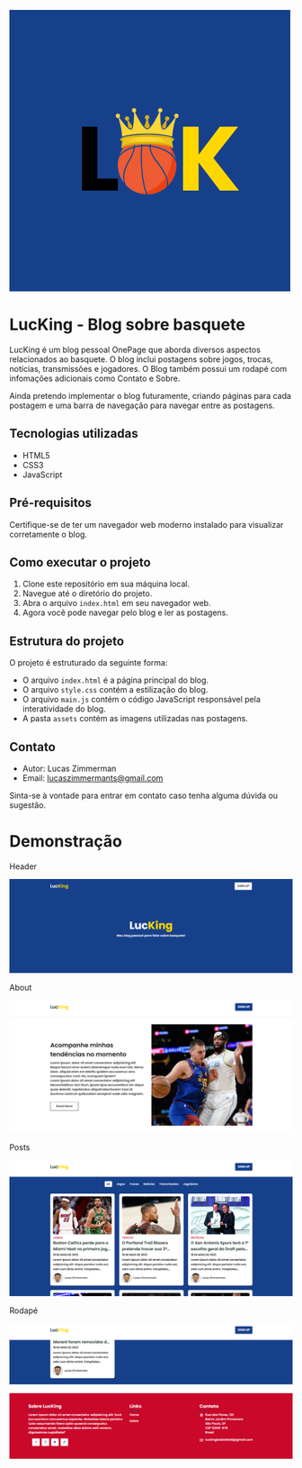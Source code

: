 ![Logo de LucKing](Lucking/assets/1.png)

# LucKing - Blog sobre basquete

LucKing é um blog pessoal OnePage que aborda diversos aspectos relacionados ao basquete. O blog inclui postagens sobre jogos, trocas, notícias, transmissões e jogadores. O Blog também possui um rodapé com infomações adicionais como Contato e Sobre.

Ainda pretendo implementar o blog futuramente, criando páginas para cada postagem e uma barra de navegação para navegar entre as postagens.

## Tecnologias utilizadas

- HTML5
- CSS3
- JavaScript

## Pré-requisitos

Certifique-se de ter um navegador web moderno instalado para visualizar corretamente o blog.

## Como executar o projeto

1. Clone este repositório em sua máquina local.
2. Navegue até o diretório do projeto.
3. Abra o arquivo `index.html` em seu navegador web.
4. Agora você pode navegar pelo blog e ler as postagens.

## Estrutura do projeto

O projeto é estruturado da seguinte forma:

- O arquivo `index.html` é a página principal do blog.
- O arquivo `style.css` contém a estilização do blog.
- O arquivo `main.js` contém o código JavaScript responsável pela interatividade do blog.
- A pasta `assets` contém as imagens utilizadas nas postagens.


## Contato

- Autor: Lucas Zimmerman
- Email: lucaszimmermants@gmail.com

Sinta-se à vontade para entrar em contato caso tenha alguma dúvida ou sugestão.

# Demonstração

Header

![Header LucKing](Lucking/assets/tela1.png)

About

![Seção sobre LucKing](Lucking/assets/tela2.png)

Posts

![Seção de Postagens](Lucking/assets/tela3.png)

Rodapé

![Rodapé de LucKing](Lucking/assets/tela4.png)
